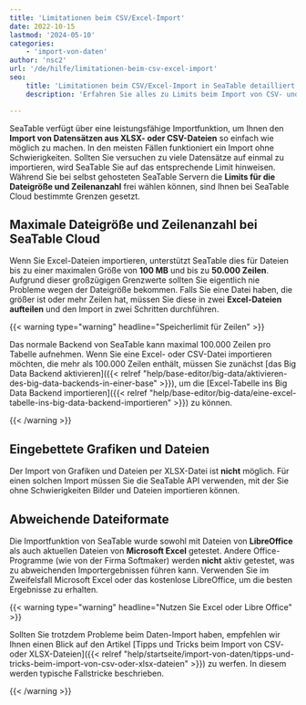 ```yaml
---
title: 'Limitationen beim CSV/Excel-Import'
date: 2022-10-15
lastmod: '2024-05-10'
categories:
    - 'import-von-daten'
author: 'nsc2'
url: '/de/hilfe/limitationen-beim-csv-excel-import'
seo:
    title: 'Limitationen beim CSV/Excel-Import in SeaTable detailliert'
    description: 'Erfahren Sie alles zu Limits beim Import von CSV- und Excel-Dateien in SeaTable Cloud und Server. Dateigröße, Zeilenanzahl und wichtige Hinweise.'

---
```


SeaTable verfügt über eine leistungsfähige Importfunktion, um Ihnen den **Import von Datensätzen aus XLSX- oder CSV-Dateien** so einfach wie möglich zu machen. In den meisten Fällen funktioniert ein Import ohne Schwierigkeiten. Sollten Sie versuchen zu viele Datensätze auf einmal zu importieren, wird SeaTable Sie auf das entsprechende Limit hinweisen. Während Sie bei selbst gehosteten SeaTable Servern die **Limits für die Dateigröße und Zeilenanzahl** frei wählen können, sind Ihnen bei SeaTable Cloud bestimmte Grenzen gesetzt.

## Maximale Dateigröße und Zeilenanzahl bei SeaTable Cloud

Wenn Sie Excel-Dateien importieren, unterstützt SeaTable dies für Dateien bis zu einer maximalen Größe von **100 MB** und bis zu **50.000 Zeilen**. Aufgrund dieser großzügigen Grenzwerte sollten Sie eigentlich nie Probleme wegen der Dateigröße bekommen. Falls Sie eine Datei haben, die größer ist oder mehr Zeilen hat, müssen Sie diese in zwei **Excel-Dateien aufteilen** und den Import in zwei Schritten durchführen.

{{< warning  type="warning" headline="Speicherlimit für Zeilen" >}}

Das normale Backend von SeaTable kann maximal 100.000 Zeilen pro Tabelle aufnehmen. Wenn Sie eine Excel- oder CSV-Datei importieren möchten, die mehr als 100.000 Zeilen enthält, müssen Sie zunächst [das Big Data Backend aktivieren]({{< relref "help/base-editor/big-data/aktivieren-des-big-data-backends-in-einer-base" >}}), um die [Excel-Tabelle ins Big Data Backend importieren]({{< relref "help/base-editor/big-data/eine-excel-tabelle-ins-big-data-backend-importieren" >}}) zu können.

{{< /warning >}}

## Eingebettete Grafiken und Dateien

Der Import von Grafiken und Dateien per XLSX-Datei ist **nicht** möglich. Für einen solchen Import müssen Sie die SeaTable API verwenden, mit der Sie ohne Schwierigkeiten Bilder und Dateien importieren können.

## Abweichende Dateiformate

Die Importfunktion von SeaTable wurde sowohl mit Dateien von **LibreOffice** als auch aktuellen Dateien von **Microsoft Excel** getestet. Andere Office-Programme (wie von der Firma Softmaker) werden **nicht** aktiv getestet, was zu abweichenden Importergebnissen führen kann. Verwenden Sie im Zweifelsfall Microsoft Excel oder das kostenlose LibreOffice, um die besten Ergebnisse zu erhalten.

{{< warning  type="warning" headline="Nutzen Sie Excel oder Libre Office" >}}

Sollten Sie trotzdem Probleme beim Daten-Import haben, empfehlen wir Ihnen einen Blick auf den Artikel [Tipps und Tricks beim Import von CSV- oder XLSX-Dateien]({{< relref "help/startseite/import-von-daten/tipps-und-tricks-beim-import-von-csv-oder-xlsx-dateien" >}}) zu werfen. In diesem werden typische Fallstricke beschrieben.

{{< /warning >}}
